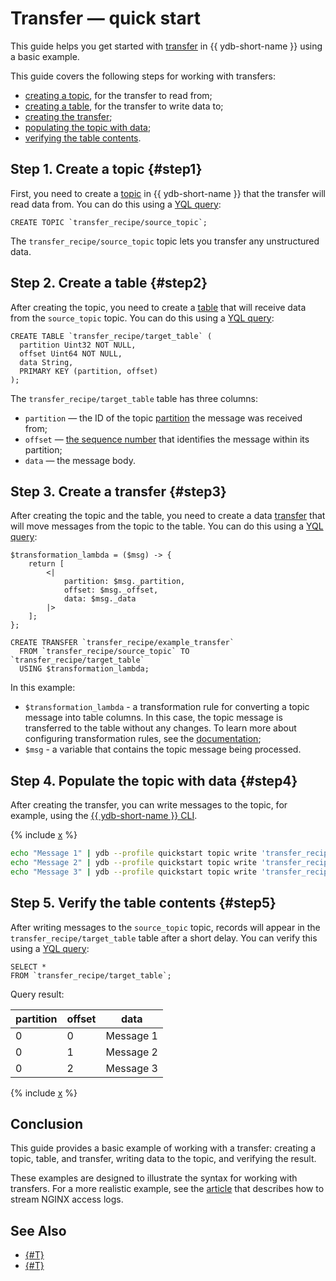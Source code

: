 # Transfer — quick start

This guide helps you get started with [transfer](../../concepts/transfer.md) in {{ ydb-short-name }} using a basic example.

This guide covers the following steps for working with transfers:

* [creating a topic](#step1), for the transfer to read from;
* [creating a table](#step2), for the transfer to write data to;
* [creating the transfer](#step3);
* [populating the topic with data](#step4);
* [verifying the table contents](#step5).

## Step 1. Create a topic {#step1}

First, you need to create a [topic](../../concepts/datamodel/topic.md) in {{ ydb-short-name }} that the transfer will read data from. You can do this using a [YQL query](../../yql/reference/syntax/create-topic.md):

```yql
CREATE TOPIC `transfer_recipe/source_topic`;
```

The `transfer_recipe/source_topic` topic lets you transfer any unstructured data.

## Step 2. Create a table {#step2}

After creating the topic, you need to create a [table](../../concepts/datamodel/table.md) that will receive data from the `source_topic` topic. You can do this using a [YQL query](../../yql/reference/syntax/create_table/index.md):

```yql
CREATE TABLE `transfer_recipe/target_table` (
  partition Uint32 NOT NULL,
  offset Uint64 NOT NULL,
  data String,
  PRIMARY KEY (partition, offset)
);
```

The `transfer_recipe/target_table` table has three columns:

* `partition` — the ID of the topic [partition](../../concepts/glossary.md#partition) the message was received from;
* `offset` — [the sequence number](../../concepts/glossary.md#offset) that identifies the message within its partition;
* `data` — the message body.

## Step 3. Create a transfer {#step3}

After creating the topic and the table, you need to create a data [transfer](../../concepts/transfer.md) that will move messages from the topic to the table. You can do this using a [YQL query](../../yql/reference/syntax/create-transfer.md):

```yql
$transformation_lambda = ($msg) -> {
    return [
        <|
            partition: $msg._partition,
            offset: $msg._offset,
            data: $msg._data
        |>
    ];
};

CREATE TRANSFER `transfer_recipe/example_transfer`
  FROM `transfer_recipe/source_topic` TO `transfer_recipe/target_table`
  USING $transformation_lambda;
```

In this example:

*  `$transformation_lambda` - a transformation rule for converting a topic message into table columns. In this case, the topic message is transferred to the table without any changes. To learn more about configuring transformation rules, see the [documentation](../../yql/reference/syntax/create-transfer.md#lambda);
*  `$msg` - a variable that contains the topic message being processed.


## Step 4. Populate the topic with data {#step4}

After creating the transfer, you can write messages to the topic, for example, using the [{{ ydb-short-name }} CLI](../../reference/ydb-cli/index.md).

{% include [x](../../_includes/ydb-cli-profile.md) %}

```bash
echo "Message 1" | ydb --profile quickstart topic write 'transfer_recipe/source_topic'
echo "Message 2" | ydb --profile quickstart topic write 'transfer_recipe/source_topic'
echo "Message 3" | ydb --profile quickstart topic write 'transfer_recipe/source_topic'
```

## Step 5. Verify the table contents {#step5}

After writing messages to the `source_topic` topic, records will appear in the `transfer_recipe/target_table` table after a short delay. You can verify this using a [YQL query](../../yql/reference/syntax/select/index.md):

```yql
SELECT *
FROM `transfer_recipe/target_table`;
```

Query result:

| partition | offset | data |
|-----------|--------|------|
| 0         | 0      | Message 1 |
| 0         | 1      | Message 2 |
| 0         | 2      | Message 3 |

{% include [x](_includes/batching.md) %}

## Conclusion

This guide provides a basic example of working with a transfer: creating a topic, table, and transfer, writing data to the topic, and verifying the result.

These examples are designed to illustrate the syntax for working with transfers. For a more realistic example, see the [article](nginx.md) that describes how to stream NGINX access logs.

## See Also

* [{#T}](../../concepts/transfer.md)
* [{#T}](nginx.md)

